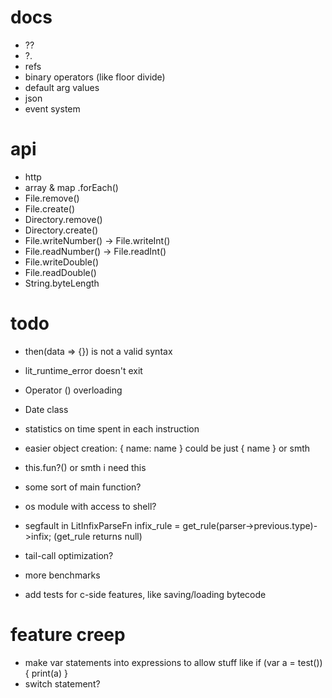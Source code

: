 # docs

* ??
* ?.
* refs
* binary operators (like floor divide)
* default arg values
* json
* event system

# api

* http
* array & map .forEach()
* File.remove()
* File.create()
* Directory.remove()
* Directory.create()
* File.writeNumber() -> File.writeInt()
* File.readNumber() -> File.readInt()
* File.writeDouble()
* File.readDouble()
* String.byteLength

# todo

* then(data => {}) is not a valid syntax
* lit_runtime_error doesn't exit
* Operator () overloading
* Date class
* statistics on time spent in each instruction

* easier  object creation: {
 name: name
} could be just { name } or smth

* this.fun?() or smth i need this
* some sort of main function?
* os module with access to shell?

* segfault in LitInfixParseFn infix_rule = get_rule(parser->previous.type)->infix; (get_rule returns null)
* tail-call optimization?
* more benchmarks
* add tests for c-side features, like saving/loading bytecode

# feature creep

* make var statements into expressions to allow stuff like if (var a = test()) { print(a) }
* switch statement?
